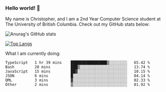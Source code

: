 ### Hello world! 👋
My name is Christopher, and I am a 2nd Year Computer Science student at The University of British Columbia. 
Check out my GitHub stats below: 

![Anurag's GitHub stats](https://github-readme-stats.vercel.app/api?username=chrishadrian&hide=contribs,issues&count_private=true&show_icons=true&theme=tokyonight)

[![Top Langs](https://github-readme-stats.vercel.app/api/top-langs/?username=chrishadrian&layout=compact&theme=tokyonight&langs_count=4)](https://github.com/anuraghazra/github-readme-stats)

What I am currently doing:
<!--START_SECTION:waka-->

```text
TypeScript   1 hr 39 mins    ████████████████▒░░░░░░░░   65.42 %
Bash         20 mins         ███▒░░░░░░░░░░░░░░░░░░░░░   13.74 %
JavaScript   15 mins         ██▓░░░░░░░░░░░░░░░░░░░░░░   10.15 %
JSON         6 mins          █░░░░░░░░░░░░░░░░░░░░░░░░   04.14 %
QML          3 mins          ▓░░░░░░░░░░░░░░░░░░░░░░░░   02.33 %
Other        2 mins          ▒░░░░░░░░░░░░░░░░░░░░░░░░   01.92 %
```

<!--END_SECTION:waka-->
<!-- [![willianrod's wakatime stats](https://github-readme-stats.vercel.app/api/wakatime?username=chrishadrian)](https://github.com/anuraghazra/github-readme-stats) -->

<!--
- 🔭 I’m currently working on ...
- 🌱 I’m currently learning ...
- 👯 I’m looking to collaborate on ...
- 🤔 I’m looking for help with ...
- 💬 Ask me about ...
- 📫 How to reach me: ...
- 😄 Pronouns: ...
- ⚡ Fun fact: ...
-->

